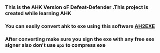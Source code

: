 ### This is the AHK Version oF Defeat-Defender .This project is created while learning AHK
### You  can easily convert ahk to exe using this software <a href="https://github.com/AutoHotkey/Ahk2Exe">AH2EXE</a> 
### After converting make sure you sign the exe with any free exe signer also don't use `upx` to compress exe
